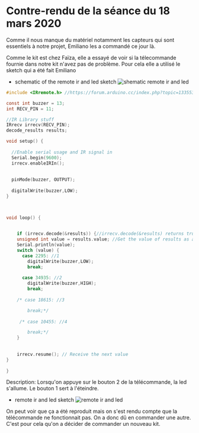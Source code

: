 # Contre-rendu de la séance du 18 mars 2020

Comme il nous manque du matériel notamment les capteurs qui sont essentiels à notre projet, Emiliano les a commandé ce jour là.

Comme le kit est chez Faïza, elle a essayé de voir si la télecommande fournie dans notre kit n'avez pas de problème. Pour cela elle a utilisé le sketch qui a été fait Emiliano

- schematic of the remote ir and led sketch
![shematic remote ir and led](https://github.com/institut-galilee/2020-potential-eureka/blob/master/projet/séance18-03/schematic_remote_ir_et_led.png)

```C
#include <IRremote.h> //https://forum.arduino.cc/index.php?topic=133553.0

const int buzzer = 13;
int RECV_PIN = 11;

//IR Library stuff
IRrecv irrecv(RECV_PIN);
decode_results results;

void setup() {
  
  //Enable serial usage and IR signal in
  Serial.begin(9600);
  irrecv.enableIRIn(); 
  
  
  pinMode(buzzer, OUTPUT); 
 
  digitalWrite(buzzer,LOW);
}

    

void loop() {

    
  	if (irrecv.decode(&results)) {//irrecv.decode(&results) returns true if anything is recieved, and stores info in varible results
    unsigned int value = results.value; //Get the value of results as an unsigned int, so we can use switch case
    Serial.println(value);
    switch (value) {
      case 2295: //1
      	digitalWrite(buzzer,LOW);
      	break;
      
      case 34935: //2
      	digitalWrite(buzzer,HIGH);
      	break;
      
    /* case 18615: //3

      	break;*/
      
     /* case 10455: //4

     	break;*/
    }
    
    
    irrecv.resume(); // Receive the next value
}
  
}
```

Description:
Lorsqu'on appuye sur le bouton 2 de la télécommande, la led s'allume. Le bouton 1 sert à l'éteindre.

- remote ir and led sketch
![remote ir and led](https://github.com/institut-galilee/2020-potential-eureka/blob/master/projet/séance18-03/remote_ir_and_led.png)


On peut voir que ça a été reproduit mais on s'est rendu compte que la télécommande ne fonctionnait pas. On a donc dû en commander une autre. C'est pour cela qu'on a décider de commander un nouveau kit.

